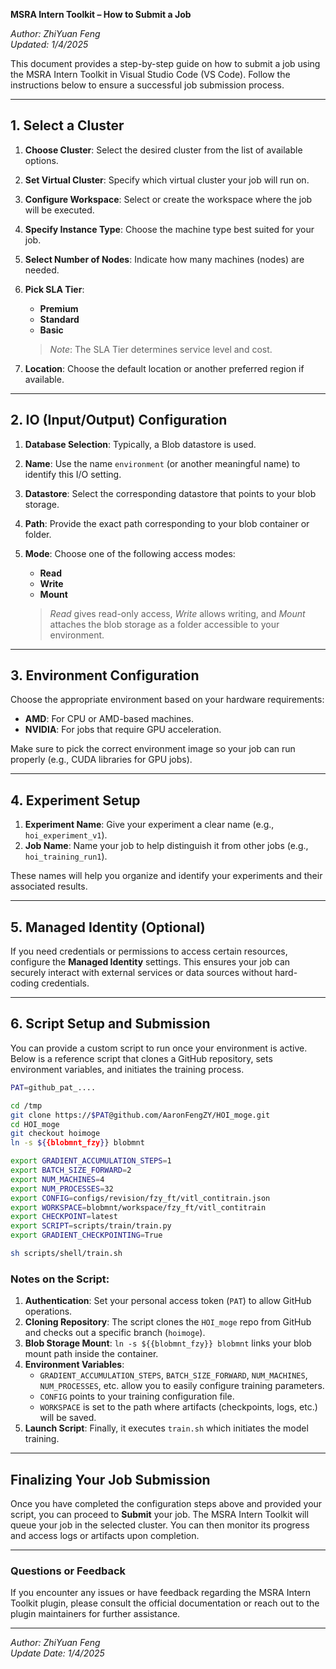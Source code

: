 **MSRA Intern Toolkit – How to Submit a Job**

*Author: ZhiYuan Feng*  
*Updated: 1/4/2025*

This document provides a step-by-step guide on how to submit a job using the MSRA Intern Toolkit in Visual Studio Code (VS Code). Follow the instructions below to ensure a successful job submission process.

---

## 1. Select a Cluster
1. **Choose Cluster**: Select the desired cluster from the list of available options.  
2. **Set Virtual Cluster**: Specify which virtual cluster your job will run on.  
3. **Configure Workspace**: Select or create the workspace where the job will be executed.  
4. **Specify Instance Type**: Choose the machine type best suited for your job.  
5. **Select Number of Nodes**: Indicate how many machines (nodes) are needed.  
6. **Pick SLA Tier**:
   - **Premium**  
   - **Standard**  
   - **Basic**  

   > *Note*: The SLA Tier determines service level and cost.  

7. **Location**: Choose the default location or another preferred region if available.

---

## 2. IO (Input/Output) Configuration
1. **Database Selection**: Typically, a Blob datastore is used.  
2. **Name**: Use the name `environment` (or another meaningful name) to identify this I/O setting.  
3. **Datastore**: Select the corresponding datastore that points to your blob storage.  
4. **Path**: Provide the exact path corresponding to your blob container or folder.  
5. **Mode**: Choose one of the following access modes:
   - **Read**  
   - **Write**  
   - **Mount**  

   > *Read* gives read-only access, *Write* allows writing, and *Mount* attaches the blob storage as a folder accessible to your environment.

---

## 3. Environment Configuration
Choose the appropriate environment based on your hardware requirements:
- **AMD**: For CPU or AMD-based machines.  
- **NVIDIA**: For jobs that require GPU acceleration.  

Make sure to pick the correct environment image so your job can run properly (e.g., CUDA libraries for GPU jobs).

---

## 4. Experiment Setup
1. **Experiment Name**: Give your experiment a clear name (e.g., `hoi_experiment_v1`).  
2. **Job Name**: Name your job to help distinguish it from other jobs (e.g., `hoi_training_run1`).  

These names will help you organize and identify your experiments and their associated results.

---

## 5. Managed Identity (Optional)
If you need credentials or permissions to access certain resources, configure the **Managed Identity** settings. This ensures your job can securely interact with external services or data sources without hard-coding credentials.

---

## 6. Script Setup and Submission
You can provide a custom script to run once your environment is active. Below is a reference script that clones a GitHub repository, sets environment variables, and initiates the training process.

```bash
PAT=github_pat_....

cd /tmp
git clone https://$PAT@github.com/AaronFengZY/HOI_moge.git
cd HOI_moge
git checkout hoimoge
ln -s ${{blobmnt_fzy}} blobmnt

export GRADIENT_ACCUMULATION_STEPS=1
export BATCH_SIZE_FORWARD=2
export NUM_MACHINES=4
export NUM_PROCESSES=32
export CONFIG=configs/revision/fzy_ft/vitl_contitrain.json
export WORKSPACE=blobmnt/workspace/fzy_ft/vitl_contitrain
export CHECKPOINT=latest
export SCRIPT=scripts/train/train.py
export GRADIENT_CHECKPOINTING=True

sh scripts/shell/train.sh
```

### Notes on the Script:
1. **Authentication**: Set your personal access token (`PAT`) to allow GitHub operations.  
2. **Cloning Repository**: The script clones the `HOI_moge` repo from GitHub and checks out a specific branch (`hoimoge`).  
3. **Blob Storage Mount**: `ln -s ${{blobmnt_fzy}} blobmnt` links your blob mount path inside the container.  
4. **Environment Variables**:
   - `GRADIENT_ACCUMULATION_STEPS`, `BATCH_SIZE_FORWARD`, `NUM_MACHINES`, `NUM_PROCESSES`, etc. allow you to easily configure training parameters.  
   - `CONFIG` points to your training configuration file.  
   - `WORKSPACE` is set to the path where artifacts (checkpoints, logs, etc.) will be saved.  
5. **Launch Script**: Finally, it executes `train.sh` which initiates the model training.

---

## Finalizing Your Job Submission
Once you have completed the configuration steps above and provided your script, you can proceed to **Submit** your job. The MSRA Intern Toolkit will queue your job in the selected cluster. You can then monitor its progress and access logs or artifacts upon completion.

---

### Questions or Feedback
If you encounter any issues or have feedback regarding the MSRA Intern Toolkit plugin, please consult the official documentation or reach out to the plugin maintainers for further assistance.

---

*Author: ZhiYuan Feng*  
*Update Date: 1/4/2025*  